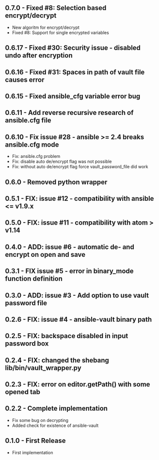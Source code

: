 ## 0.7.0  - Fixed #8: Selection based encrypt/decrypt
* New algoritm for encrypt/decrypt
* Fixed #8: Support for single encrypted variables

## 0.6.17 - Fixed #30: Security issue - disabled undo after encryption

## 0.6.16 - Fixed #31: Spaces in path of vault file causes error

## 0.6.15 - Fixed ansible_cfg variable error bug

## 0.6.11 - Add reverse recursive research of ansible.cfg file

## 0.6.10 - Fix issue #28 - ansible >= 2.4 breaks ansible.cfg mode
* Fix: ansible.cfg problem
* Fix: disable auto de/encrypt flag was not possible
* Fix: without auto de/encrypt flag force vault_password_file did work

## 0.6.0 - Removed python wrapper

## 0.5.1 - FIX: issue #12 - compatibility with ansible <= v1.9.x

## 0.5.0 - FIX: issue #11 - compatibility with atom > v1.14

## 0.4.0 - ADD: issue #6 - automatic de- and encrypt on open and save

## 0.3.1 - FIX issue #5 - error in binary_mode function definition

## 0.3.0 - ADD: issue #3 - Add option to use vault password file

## 0.2.6 - FIX: issue #4 - ansible-vault binary path

## 0.2.5 - FIX: backspace disabled in input password box

## 0.2.4 - FIX: changed the shebang lib/bin/vault_wrapper.py

## 0.2.3 - FIX: error on editor.getPath() with some opened tab

## 0.2.2 - Complete implementation
* Fix some bug on decrypting
* Added check for existence of ansible-vault

## 0.1.0 - First Release
* First implementation
